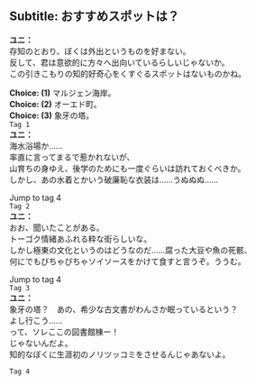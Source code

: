 # 

  
## Subtitle: おすすめスポットは？
  
**ユニ：**  
存知のとおり、ぼくは外出というものを好まない。  
反して、君は意欲的に方々へ出向いているらしいじゃないか。  
この引きこもりの知的好奇心をくすぐるスポットはないものかね。  
  
**Choice: (1)**  マルジェン海岸。  
**Choice: (2)**  オーエド町。  
**Choice: (3)**  象牙の塔。  
`Tag 1`  
**ユニ：**  
海水浴場か……  
率直に言ってまるで惹かれないが、  
山育ちの身ゆえ、後学のためにも一度ぐらいは訪れておくべきか。  
しかし、あの水着とかいう破廉恥な衣装は……うぬぬぬ……  
  
Jump to tag 4  
`Tag 2`  
**ユニ：**  
おお、聞いたことがある。  
トーゴク情緒あふれる粋な街らしいな。  
しかし極東の文化というのはどうなのだ……腐った大豆や魚の死骸、  
何にでもびちゃびちゃソイソースをかけて食すと言うぞ。ううむ。  
  
Jump to tag 4  
`Tag 3`  
**ユニ：**  
象牙の塔？　あの、希少な古文書がわんさか眠っているという？  
よし行こう……  
って、ソレここの図書館棟ー！  
じゃないんだよ。  
知的なぼくに生涯初のノリツッコミをさせるんじゃあないよ。  
  
`Tag 4`  
